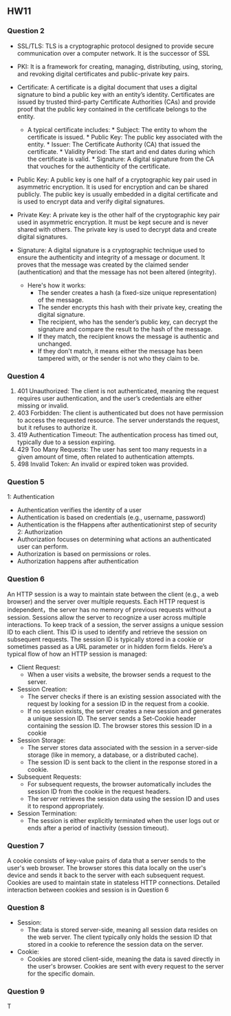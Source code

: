 ## HW11
### Question 2
* SSL/TLS: TLS is a cryptographic protocol designed to provide secure communication over a computer network. It is the successor of SSL
* PKI: It is a framework for creating, managing, distributing, using, storing, and revoking digital certificates and public-private key pairs. 
* Certificate: A certificate is a digital document that uses a digital signature to bind a public key with an entity’s identity. Certificates are issued by trusted third-party Certificate Authorities (CAs) and provide proof that the public key contained in the certificate belongs to the entity.
  * A typical certificate includes:
        * Subject: The entity to whom the certificate is issued.
        * Public Key: The public key associated with the entity.
        * Issuer: The Certificate Authority (CA) that issued the certificate.
        * Validity Period: The start and end dates during which the certificate is valid.
        * Signature: A digital signature from the CA that vouches for the authenticity of the certificate.
  
* Public Key: A public key is one half of a cryptographic key pair used in asymmetric encryption. It is used for encryption and can be shared publicly. The public key is usually embedded in a digital certificate and is used to encrypt data and verify digital signatures.
* Private Key: A private key is the other half of the cryptographic key pair used in asymmetric encryption. It must be kept secure and is never shared with others. The private key is used to decrypt data and create digital signatures.
* Signature: A digital signature is a cryptographic technique used to ensure the authenticity and integrity of a message or document. It proves that the message was created by the claimed sender (authentication) and that the message has not been altered (integrity).
    * Here's how it works:
      * The sender creates a hash (a fixed-size unique representation) of the message.
      * The sender encrypts this hash with their private key, creating the digital signature.
      * The recipient, who has the sender’s public key, can decrypt the signature and compare the result to the hash of the message.
      * If they match, the recipient knows the message is authentic and unchanged.
      * If they don't match, it means either the message has been tampered with, or the sender is not who they claim to be.

### Question 4
1. 401 Unauthorized: The client is not authenticated, meaning the request requires user authentication, and the user’s credentials are either missing or invalid.
2. 403 Forbidden: The client is authenticated but does not have permission to access the requested resource. The server understands the request, but it refuses to authorize it.
3. 419 Authentication Timeout: The authentication process has timed out, typically due to a session expiring.
4. 429 Too Many Requests: The user has sent too many requests in a given amount of time, often related to authentication attempts.
5. 498 Invalid Token: An invalid or expired token was provided.

### Question 5
1: Authentication
  * Authentication verifies the identity of a user
  * Authentication is based on credentials (e.g., username, password)
  * Authentication is the fHappens after authenticationirst step of security
2: Authorization
  * Authorization focuses on determining what actions an authenticated user can perform.
  * Authorization is based on permissions or roles.
  * Authorization happens after authentication
  
### Question 6
An HTTP session is a way to maintain state between the client (e.g., a web browser) and the server over multiple requests. Each HTTP request is independent，the server has no memory of previous requests without a session. Sessions allow the server to recognize a user across multiple interactions.
To keep track of a session, the server assigns a unique session ID to each client. This ID is used to identify and retrieve the session on subsequent requests.
The session ID is typically stored in a cookie or sometimes passed as a URL parameter or in hidden form fields.
Here’s a typical flow of how an HTTP session is managed:
* Client Request:
  * When a user visits a website, the browser sends a request to the server.
* Session Creation:
  * The server checks if there is an existing session associated with the request by looking for a session ID in the request from a cookie.
  * If no session exists, the server creates a new session and generates a unique session ID. The server sends a Set-Cookie header containing the session ID. The browser stores this session ID in a cookie
* Session Storage:
  * The server stores data associated with the session in a server-side storage (like in memory, a database, or a distributed cache).
  * The session ID is sent back to the client in the response stored in a cookie.
* Subsequent Requests:
  * For subsequent requests, the browser automatically includes the session ID from the cookie in the request headers.
  * The server retrieves the session data using the session ID and uses it to respond appropriately.
* Session Termination:
  * The session is either explicitly terminated when the user logs out or ends after a period of inactivity (session timeout).

### Question 7 
A cookie consists of key-value pairs of data that a server sends to the user's web browser. The browser stores this data locally on the user's device and sends it back to the server with each subsequent request. Cookies are used to maintain state in stateless HTTP connections.
Detailed interaction between cookies and session is in Question 6

### Question 8
* Session:
  * The data is stored server-side, meaning all session data resides on the web server. The client typically only holds the session ID that stored in a cookie to reference the session data on the server.
* Cookie:
  * Cookies are stored client-side, meaning the data is saved directly in the user's browser. Cookies are sent with every request to the server for the specific domain.

### Question 9
T